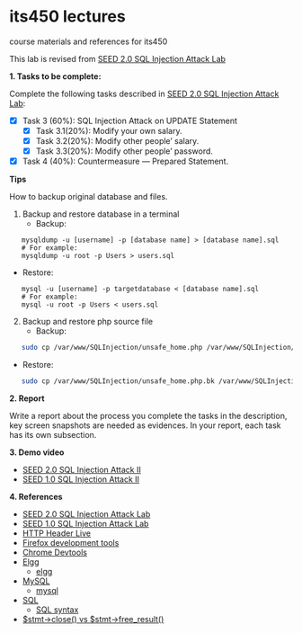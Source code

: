 # its450 lectures

course materials and references for its450

This lab is revised from [SEED 2.0 SQL Injection Attack Lab](https://seedsecuritylabs.org/Labs_20.04/Web/Web_SQL_Injection/)


**1. Tasks to be complete:**

Complete the following tasks described in [SEED 2.0 SQL Injection Attack Lab](../lab11/refs/WebSQLInjection.pdf):


- [x] Task 3 (60%): SQL Injection Attack on UPDATE Statement
  - [x] Task 3.1(20%): Modify your own salary.
  - [x] Task 3.2(20%): Modify other people’ salary. 
  - [x] Task 3.3(20%): Modify other people’ password.
- [x] Task 4 (40%): Countermeasure — Prepared Statement. 

**Tips**

How to backup original database and files.
1. Backup and restore database in a terminal
   * Backup: 
```mysql   
   mysqldump -u [username] -p [database name] > [database name].sql
   # For example: 
   mysqldump -u root -p Users > users.sql
```   
   * Restore: 
```mysql   
   mysql -u [username] -p targetdatabase < [database name].sql
   # For example: 
   mysql -u root -p Users < users.sql
```   
2. Backup and restore php source file
   * Backup: 
```bash   
   sudo cp /var/www/SQLInjection/unsafe_home.php /var/www/SQLInjection/unsafe_home.php.bk
```   
   * Restore: 
```bash   
   sudo cp /var/www/SQLInjection/unsafe_home.php.bk /var/www/SQLInjection/unsafe_home.php
```

**2. Report**

Write a report about the process you complete the tasks in the description, key screen snapshots are needed as evidences. In your report, each task has its own subsection.


**3. Demo video**
* [SEED 2.0 SQL Injection Attack II]()
* [SEED 1.0 SQL Injection Attack II](https://youtu.be/YmKjRjhVhtw)

**4. References**
* [SEED 2.0 SQL Injection Attack Lab](https://seedsecuritylabs.org/Labs_20.04/Web/Web_SQL_Injection/)
* [SEED 1.0 SQL Injection Attack Lab](https://seedsecuritylabs.org/Labs_16.04/Web/Web_SQL_Injection/)
* [HTTP Header Live](https://addons.mozilla.org/en-US/firefox/addon/http-header-live/)
* [Firefox development tools](https://developer.mozilla.org/en-US/docs/Tools)
* [Chrome Devtools](https://developers.google.com/web/tools/chrome-devtools)
* [Elgg](https://en.wikipedia.org/wiki/Elgg_(software))
  * [elgg](https://elgg.org/)
* [MySQL](https://en.wikipedia.org/wiki/MySQL)
  * [mysql](https://www.mysql.com/)
* [SQL](https://en.wikipedia.org/wiki/SQL)
  * [SQL syntax](https://en.wikipedia.org/wiki/SQL_syntax)
* [$stmt->close() vs $stmt->free_result()](https://stackoverflow.com/questions/19531195/stmt-close-vs-stmt-free-result)